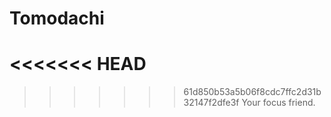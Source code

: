 # Tomodachi

# <<<<<<< HEAD

> > > > > > > 61d850b53a5b06f8cdc7ffc2d31b32147f2dfe3f
> > > > > > > Your focus friend.
